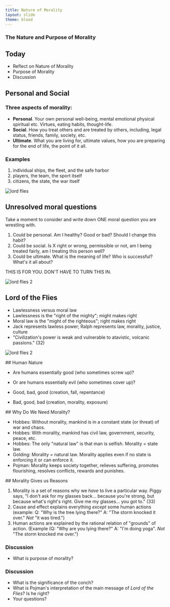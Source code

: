 ```yaml
---
title: Nature of Morality
layout: slide
theme: blood
---
```


<section><!--Friday begin-->
<section data-background="http://cgimg.s3.amazonaws.com/cg/g30/392830/392830_1290464228_orig.jpg" data-markdown><!--Intro slide begin-->




# The Nature and Purpose of Morality




</section> <!--Intro slide end-->
<section data-markdown>  <!--Slide Beginning-->



## Today

* Reflect on Nature of Morality
* Purpose of Morality
* Discussion



</section><section data-markdown>



## Personal and Social

### **Three aspects of morality:** 

- **Personal**. Your own personal well-being, mental emotional physical spiritual etc. Virtues, eating habits, thought-life.
- **Social**.  How you treat others and are treated by others, including, legal status, friends, family, society, etc.
- **Ultimate**. What you are living for, ultimate values, how you are preparing for the end of life, the point of it all. 


</section><section data-markdown>


### Examples
1. individual ships, the fleet, and the safe harbor
2. players, the team, the sport itself
3. citizens, the state, the war itself




</section><section data-markdown>


![lord flies](http://www.returnofkings.com/wp-content/uploads/2013/12/lordflies.jpg)

</section><section data-markdown>


## Unresolved moral questions

Take a moment to consider and write down ONE moral question you are wrestling with.

1. Could be personal. Am I healthy? Good or bad? Should I change this habit?
2. Could be social. Is X right or wrong, permissible or not, am I being treated fairly, am I treating this person well? 
3. Could be ultimate. What is the meaning of life? Who is successful? What's it all about? 

THIS IS FOR YOU. DON'T HAVE TO TURN THIS IN.







</section><section data-markdown >

![lord flies 2](https://i.ytimg.com/vi/CX4vZflew_A/maxresdefault.jpg)

</section><section data-markdown >

## Lord of the Flies

- Lawlessness versus moral law
- Lawlessness is the "right of the mighty"; might makes right
- Moral law is the "might of the righteous"; right makes right
- Jack represents lawless power; Ralph represents law, morality, justice, culture
- "Civilization's power is weak and vulnerable to atavistic, volcanic passions." (32)


![lord flies 2](https://i.ytimg.com/vi/CX4vZflew_A/maxresdefault.jpg)




</section><section data-markdown>
## Human Nature

- Are humans essentially good (who sometimes screw up)?
- Or are humans essentially evil (who sometimes cover up)?

- Good, bad, good (creation, fall, repentance)
- Bad, good, bad (creation, morality, exposure)








</section><section data-markdown>
## Why Do We Need Morality?

- Hobbes: Without morality, mankind is in a constant state (or threat) of war and chaos. 
- Hobbes: With morality, mankind has civil law, government, security, peace, etc.
- Hobbes: The only "natural law" is that man is selfish. Morality = state law.
- Golding: Morality = natural law. Morality applies even if no state is enforcing it or can enforce it. 
- Pojman: Morality keeps society together, relieves suffering, promotes flourishing, resolves conflicts, rewards and punishes. 







</section><section data-markdown>
## Morality Gives us Reasons 


1. Morality is a set of reasons why we *have* to live a particular way. Piggy says, "I don't ask for my glasses back... because you're strong, but because what's right's right. Give me my glasses... you got to." (33)
1. Cause and effect explains everything *except* some human actions (example: Q: "Why is the tree lying there?" A: "The storm knocked it over." *Not* "it was tired.")
2. Human actions are explained by the rational relation of "grounds" of action. (Example (Q: "Why are you lying there?" A: "I'm doing yoga". *Not* "The storm knocked me over.")











</section><section data-markdown>

### Discussion

* What is purpose of morality? 





</section><section data-markdown>

### Discussion

* What is the significance of the conch? 
* What is Pojman's interpretation of the main message of *Lord of the Flies*? Is he right?
* Your questions?



</section>
</section><!--Slide end-->
